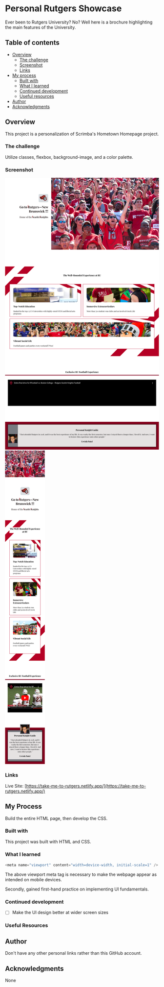 # Personal Rutgers Showcase

Ever been to Rutgers University? No? Well here is a brochure highlighting the main features of the University.

## Table of contents

- [Overview](#overview)
  - [The challenge](#the-challenge)
  - [Screenshot](#screenshot)
  - [Links](#links)
- [My process](#my-process)
  - [Built with](#built-with)
  - [What I learned](#what-i-learned)
  - [Continued development](#continued-development)
  - [Useful resources](#useful-resources)
- [Author](#author)
- [Acknowledgments](#acknowledgments)

## Overview

This project is a personalization of Scrimba's Hometown Homepage project.

### The challenge

Utilize classes, flexbox, background-image, and a color palette.

### Screenshot

![Desktop View of webpage](src/screenshots/image.png)
![Mobile View of webpage](src/screenshots/image-1.png)

### Links

Live Site: [https://take-me-to-rutgers.netlify.app/](https://take-me-to-rutgers.netlify.app/)

## My Process

Build the entire HTML page, then develop the CSS.

### Built with

This project was built with HTML and CSS.

### What I learned

```javascript
<meta name="viewport" content="width=device-width, initial-scale=1" />
```

The above viewport meta tag is necessary to make the webpage appear as intended on mobile devices.

Secondly, gained first-hand practice on implementing UI fundamentals.

### Continued development

- [ ] Make the UI design better at wider screen sizes

### Useful Resources

## Author

Don't have any other personal links rather than this GitHub account.

## Acknowledgments

None
